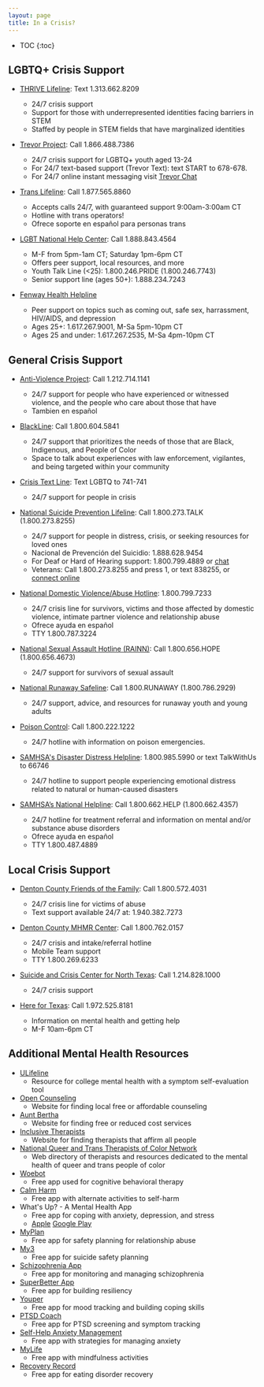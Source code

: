```yaml
---
layout: page
title: In a Crisis?
---
```


* TOC
{:toc}

## LGBTQ+ Crisis Support
- [THRIVE Lifeline](https://thrivelifeline.org/): Text 1.313.662.8209
    - 24/7 crisis support
    - Support for those with underrepresented identities facing barriers in STEM
    - Staffed by people in STEM fields that have marginalized identities

- [Trevor Project](https://www.thetrevorproject.org/get-help-now/):
Call 1.866.488.7386
    - 24/7 crisis support for LGBTQ+ youth aged 13-24
    - For 24/7 text-based support (Trevor Text): text START to 678-678.
    - For 24/7 online instant messaging visit
    [Trevor Chat](https://www.thetrevorproject.org/help)

- [Trans Lifeline](https://www.translifeline.org/): Call 1.877.565.8860
    - Accepts calls 24/7, with guaranteed support 9:00am-3:00am CT
    - Hotline with trans operators!
    - Ofrece soporte en español para personas trans

- [LGBT National Help Center](http://glbtnationalhelpcenter.org):
Call 1.888.843.4564
    - M-F from 5pm-1am CT; Saturday 1pm-6pm CT
    - Offers peer support, local resources, and more
    - Youth Talk Line (<25): 1.800.246.PRIDE (1.800.246.7743)
    - Senior support line (ages 50+): 1.888.234.7243

- [Fenway Health Helpline](http://fenwayhealth.org/care/wellness-resources/help-lines/)
    - Peer support on topics such as coming out, safe sex, harrassment,
    HIV/AIDS, and depression
    - Ages 25+: 1.617.267.9001, M-Sa 5pm-10pm CT
    - Ages 25 and under: 1.617.267.2535, M-Sa 4pm-10pm CT


## General Crisis Support
- [Anti-Violence Project](https://avp.org/get-help/call-our-hotline/):
Call 1.212.714.1141
    - 24/7 support for people who have experienced or witnessed violence, and
    the people who care about those that have
    - Tambien en español

- [BlackLine](https://www.callblackline.com/): Call 1.800.604.5841
    - 24/7 support that prioritizes the needs of those that are Black,
    Indigenous, and People of Color
    - Space to talk about experiences with law enforcement, vigilantes, and
    being targeted within your community

- [Crisis Text Line](https://www.crisistextline.org/): Text LGBTQ to 741-741
    - 24/7 support for people in crisis

- [National Suicide Prevention Lifeline](https://suicidepreventionlifeline.org/):
Call 1.800.273.TALK (1.800.273.8255)
    - 24/7 support for people in distress, crisis, or seeking resources for
    loved ones
    - Nacional de Prevención del Suicidio: 1.888.628.9454
    - For Deaf or Hard of Hearing support: 1.800.799.4889 or
    [chat](https://suicidepreventionlifeline.org/chat/)
    - Veterans: Call 1.800.273.8255 and press 1, or text 838255, or
    [connect online](https://www.veteranscrisisline.net/get-help/chat/)

- [National Domestic Violence/Abuse Hotline](https://www.thehotline.org):
1.800.799.7233
    - 24/7 crisis line for survivors, victims and those affected by domestic
    violence, intimate partner violence and relationship abuse
    - Ofrece ayuda en español
    - TTY 1.800.787.3224

- [National Sexual Assault Hotline (RAINN)](https://www.rainn.org):
Call 1.800.656.HOPE (1.800.656.4673)
    - 24/7 support for survivors of sexual assault

- [National Runaway Safeline](https://www.1800runaway.org/): Call
1.800.RUNAWAY (1.800.786.2929)
    - 24/7 support, advice, and resources for runaway youth and young adults

- [Poison Control](https://www.webpoisoncontrol.org/): Call 1.800.222.1222
    - 24/7 hotline with information on poison emergencies.

- [SAMHSA's Disaster Distress Helpline](https://www.samhsa.gov/find-help/disaster-distress-helpline):
1.800.985.5990 or text TalkWithUs to 66746
    - 24/7 hotline to support people experiencing emotional distress related
    to natural or human-caused disasters

- [SAMHSA’s National Helpline](https://www.samhsa.gov/find-help/national-helpline):
Call 1.800.662.HELP (1.800.662.4357)
    - 24/7 hotline for treatment referral and information on mental and/or
    substance abuse disorders
    - Ofrece ayuda en español
    - TTY 1.800.487.4889

## Local Crisis Support

- [Denton County Friends of the Family](https://www.dcfof.org/):
Call 1.800.572.4031
    - 24/7 crisis line for victims of abuse
    - Text support available 24/7 at: 1.940.382.7273

- [Denton County MHMR Center](http://www.dentonmhmr.org/index.html): Call
1.800.762.0157
    - 24/7 crisis and intake/referral hotline
    - Mobile Team support
    - TTY 1.800.269.6233

- [Suicide and Crisis Center for North Texas](https://www.sccenter.org/):
Call 1.214.828.1000
    - 24/7 crisis support

- [Here for Texas](https://www.herefortexas.com/Get-Help-Now.html): Call
1.972.525.8181
    - Information on mental health and getting help
    - M-F 10am-6pm CT

## Additional Mental Health Resources

- [ULifeline](http://www.ulifeline.org/)
    - Resource for college mental health with a symptom self-evaluation tool
- [Open Counseling](https://www.opencounseling.com/)
    - Website for finding local free or affordable counseling
- [Aunt Bertha](https://www.auntbertha.com/)
    - Website for finding free or reduced cost services
- [Inclusive Therapists](https://www.inclusivetherapists.com/)
    - Website for finding therapists that affirm all people
- [National Queer and Trans Therapists of Color Network](https://www.nqttcn.com/)
    - Web directory of therapists and resources dedicated to the mental health
    of queer and trans people of color
- [Woebot](https://woebot.io/)
    - Free app used for cognitive behavioral therapy
- [Calm Harm](https://calmharm.co.uk/)
    - Free app with alternate activities to self-harm
- What's Up? - A Mental Health App
    - Free app for coping with anxiety, depression, and stress
    - [Apple](https://apps.apple.com/us/app/id968251160?mt=8)
    [Google Play](https://play.google.com/store/apps/details?id=com.jacksontempra.apps.whatsup&hl=en_US)
- [MyPlan](https://www.myplanapp.org/home)
    - Free app for safety planning for relationship abuse
- [My3](https://my3app.org/)
    - Free app for suicide safety planning
- [Schizophrenia App](https://sardaa.org/schizophrenia-app/)
    - Free app for monitoring and managing schizophrenia
- [SuperBetter App](https://www.superbetter.com/)
    - Free app for building resiliency
- [Youper](https://www.youper.ai/)
    - Free app for mood tracking and building coping skills
- [PTSD Coach](https://www.ptsd.va.gov/appvid/mobile/ptsdcoach_app.asp)
    - Free app for PTSD screening and symptom tracking
- [Self-Help Anxiety Management](https://sam-app.org.uk/)
    - Free app with strategies for managing anxiety
- [MyLife](https://my.life/)
    - Free app with mindfulness activities
- [Recovery Record](https://www.recoveryrecord.com/patient_overview)
    - Free app for eating disorder recovery
